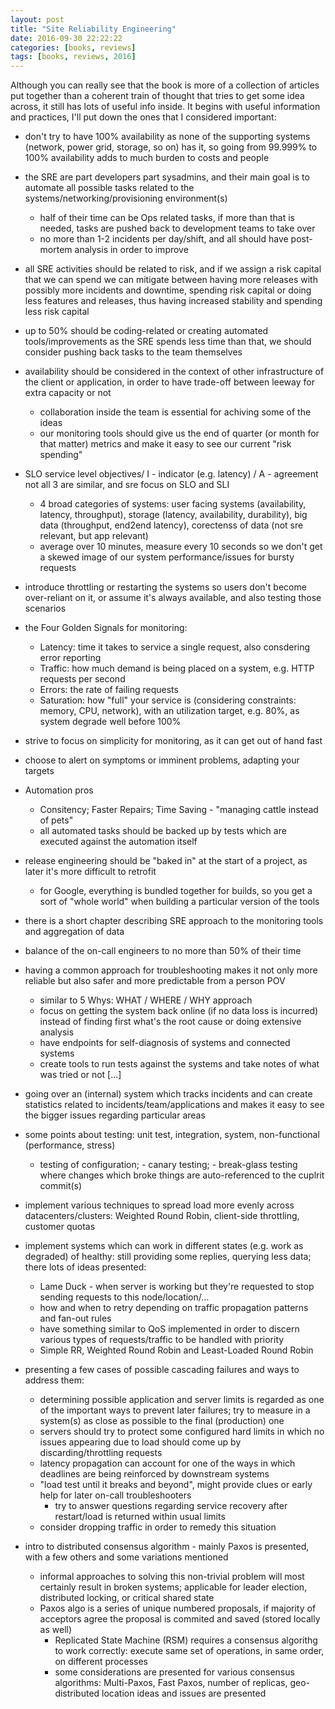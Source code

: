 ```yaml
---
layout: post
title: "Site Reliability Engineering"
date: 2016-09-30 22:22:22
categories: [books, reviews]
tags: [books, reviews, 2016]
---
```


Although you can really see that the book is more of a collection of articles put together than a coherent train of thought that tries to get some idea across, it still has lots of useful info inside.
It begins with useful information and practices, I'll put down the ones that I considered important:

- don't try to have 100% availability as none of the supporting systems (network, power grid, storage, so on) has it, so going from 99.999% to 100% availability adds to much burden to costs and people

- the SRE are part developers part sysadmins, and their main goal is to automate all possible tasks related to the systems/networking/provisioning environment(s)
    - half of their time can be Ops related tasks, if more than that is needed, tasks are pushed back to development teams to take over
    - no more than 1-2 incidents per day/shift, and all should have post-mortem analysis in order to improve
- all SRE activities should be related to risk, and if we assign a risk capital that we can spend we can mitigate between having more releases with possibly
 more incidents and downtime, spending risk capital or doing less features and releases, thus having increased stability and spending less risk capital
- up to 50% should be coding-related or creating automated tools/improvements as the SRE spends less time than that, we should consider pushing back tasks to the team themselves
- availability should be considered in the context of other infrastructure of the client or application, in order to have trade-off between leeway for extra capacity or not
    - collaboration inside the team is essential for achiving some of the ideas
    - our monitoring tools should give us the end of quarter (or month for that matter) metrics and make it easy to see our current "risk spending"
- SLO service level objectives/ I - indicator (e.g. latency) / A - agreement not all 3 are similar, and sre focus on SLO and SLI
    - 4 broad categories of systems: user facing systems (availability, latency, throughput), storage (latency, availability, durability), big data (throughput, end2end latency), corectenss of data (not sre relevant, but app relevant)
    - average over 10 minutes, measure every 10 seconds so we don't get a skewed image of our system performance/issues for bursty requests
- introduce throttling or restarting the systems so users don't become over-reliant on it, or assume it's always available, and also testing those scenarios
- the Four Golden Signals for monitoring:
    - Latency: time it takes to service a single request, also consdering error reporting
    - Traffic: how much demand is being placed on a system, e.g. HTTP requests per second
    - Errors: the rate of failing requests
    - Saturation: how "full" your service is (considering constraints: memory, CPU, network), with an utilization target, e.g. 80%, as system degrade well before 100%
- strive to focus on simplicity for monitoring, as it can get out of hand fast
- choose to alert on symptoms or imminent problems, adapting your targets
- Automation pros
    - Consitency; Faster Repairs; Time Saving - "managing cattle instead of pets"
    - all automated tasks should be backed up by tests which are executed against the automation itself
- release engineering should be "baked in" at the start of a project, as later it's more difficult to retrofit
    - for Google, everything is bundled together for builds, so you get a sort of "whole world" when building a particular version of the tools
- there is a short chapter describing SRE approach to the monitoring tools and aggregation of data
- balance of the on-call engineers to no more than 50% of their time
- having a common approach for troubleshooting makes it not only more reliable but also safer and more predictable from a person POV
    - similar to 5 Whys: WHAT / WHERE / WHY approach
    - focus on getting the system back online (if no data loss is incurred) instead of finding first what's the root cause or doing extensive analysis
    - have endpoints for self-diagnosis of systems and connected systems
    - create tools to run tests against the systems and take notes of what was tried or not
[...]
- going over an (internal) system which tracks incidents and can create statistics related to incidents/team/applications and makes it easy to see the bigger issues regarding particular areas
- some points about testing: unit test, integration, system, non-functional (performance, stress)
    - testing of configuration; - canary testing; - break-glass testing where changes which broke things are auto-referenced to the cuplrit commit(s)
- implement various techniques to spread load more evenly across datacenters/clusters: Weighted Round Robin, client-side throttling, customer quotas
- implement systems which can work in different states (e.g. work as degraded) of healthy: still providing some replies, querying less data; there lots of ideas presented:
    - Lame Duck - when server is working but they're requested to stop sending requests to this node/location/...
    - how and when to retry depending on traffic propagation patterns and fan-out rules
    - have something similar to QoS implemented in order to discern various types of requests/traffic to be handled with priority
    - Simple RR, Weighted Round Robin and Least-Loaded Round Robin
- presenting a few cases of possible cascading failures and ways to address them:
    - determining possible application and server limits is regarded as one of the important ways to prevent later failures; try to measure in a system(s) as close as possible to the final (production) one
    - servers should try to protect some configured hard limits in which no issues appearing due to load should come up by discarding/throttling requests
    - latency propagation can account for one of the ways in which deadlines are being reinforced by downstream systems
    - "load test until it breaks and beyond", might provide clues or early help for later on-call troubleshooters
        - try to answer questions regarding service recovery after restart/load is returned within usual limits
    - consider dropping traffic in order to remedy this situation
- intro to distributed consensus algorithm - mainly Paxos is presented, with a few others and some variations mentioned
    - informal approaches to solving this non-trivial problem will most certainly result in broken systems; applicable for leader election, distributed locking, or critical shared state
    - Paxos algo is a series of unique numbered proposals, if majority of acceptors agree the proposal is commited and saved (stored locally as well)
        - Replicated State Machine (RSM) requires a consensus algorithg to work correctly: execute same set of operations, in same order, on different processes
        - some considerations are presented for various consensus algorithms: Multi-Paxos, Fast Paxos, number of replicas, geo-distributed location ideas and issues are presented
